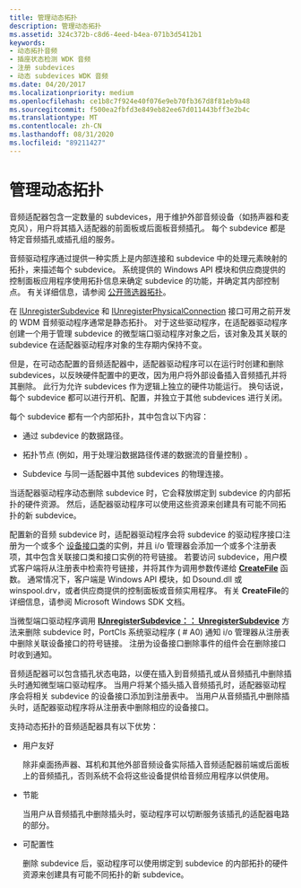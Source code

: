 ```yaml
---
title: 管理动态拓扑
description: 管理动态拓扑
ms.assetid: 324c372b-c8d6-4eed-b4ea-071b3d5412b1
keywords:
- 动态拓扑音频
- 插座状态检测 WDK 音频
- 注册 subdevices
- 动态 subdevices WDK 音频
ms.date: 04/20/2017
ms.localizationpriority: medium
ms.openlocfilehash: ce1b8c7f924e40f076e9eb70fb367d8f81eb9a48
ms.sourcegitcommit: f500ea2fbfd3e849eb82ee67d011443bff3e2b4c
ms.translationtype: MT
ms.contentlocale: zh-CN
ms.lasthandoff: 08/31/2020
ms.locfileid: "89211427"
---
```

# <a name="managing-dynamic-topologies"></a>管理动态拓扑


音频适配器包含一定数量的 subdevices，用于维护外部音频设备（如扬声器和麦克风），用户将其插入适配器的前面板或后面板音频插孔。 每个 subdevice 都是特定音频插孔或插孔组的服务。

音频驱动程序通过提供一种实质上是内部连接和 subdevice 中的处理元素映射的拓扑，来描述每个 subdevice。 系统提供的 Windows API 模块和供应商提供的控制面板应用程序使用拓扑信息来确定 subdevice 的功能，并确定其内部控制点。 有关详细信息，请参阅 [公开筛选器拓扑](exposing-filter-topology.md)。

在 [IUnregisterSubdevice](/windows-hardware/drivers/ddi/portcls/nn-portcls-iunregistersubdevice) 和 [IUnregisterPhysicalConnection](/windows-hardware/drivers/ddi/portcls/nn-portcls-iunregisterphysicalconnection) 接口可用之前开发的 WDM 音频驱动程序通常是静态拓扑。 对于这些驱动程序，在适配器驱动程序创建一个用于管理 subdevice 的微型端口驱动程序对象之后，该对象及其关联的 subdevice 在适配器驱动程序对象的生存期内保持不变。

但是，在可动态配置的音频适配器中，适配器驱动程序可以在运行时创建和删除 subdevices，以反映硬件配置中的更改，因为用户将外部设备插入音频插孔并将其删除。 此行为允许 subdevices 作为逻辑上独立的硬件功能运行。 换句话说，每个 subdevice 都可以进行开机、配置，并独立于其他 subdevices 进行关闭。

每个 subdevice 都有一个内部拓扑，其中包含以下内容：

-   通过 subdevice 的数据路径。

-   拓扑节点 (例如，用于处理沿数据路径传递的数据流的音量控制) 。

-   Subdevice 与同一适配器中其他 subdevices 的物理连接。

当适配器驱动程序动态删除 subdevice 时，它会释放绑定到 subdevice 的内部拓扑的硬件资源。 然后，适配器驱动程序可以使用这些资源来创建具有可能不同拓扑的新 subdevice。

配置新的音频 subdevice 时，适配器驱动程序会将 subdevice 的驱动程序接口注册为一个或多个 [设备接口类](../install/overview-of-device-interface-classes.md)的实例，并且 i/o 管理器会添加一个或多个注册表项，其中包含关联接口类和接口实例的符号链接。 若要访问 subdevice，用户模式客户端将从注册表中检索符号链接，并将其作为调用参数传递给 [**CreateFile**](/windows/desktop/api/fileapi/nf-fileapi-createfilea) 函数。 通常情况下，客户端是 Windows API 模块，如 Dsound.dll 或 winspool.drv，或者供应商提供的控制面板或音频实用程序。 有关 **CreateFile**的详细信息，请参阅 Microsoft Windows SDK 文档。

当微型端口驱动程序调用 [**IUnregisterSubdevice：： UnregisterSubdevice**](/windows-hardware/drivers/ddi/portcls/nf-portcls-iunregistersubdevice-unregistersubdevice) 方法来删除 subdevice 时，PortCls 系统驱动程序 ( # A0) 通知 i/o 管理器从注册表中删除关联设备接口的符号链接。 注册为设备接口删除事件的组件会在删除接口时收到通知。

音频适配器可以包含插孔状态电路，以便在插入到音频插孔或从音频插孔中删除插头时通知微型端口驱动程序。 当用户将某个插头插入音频插孔时，适配器驱动程序会将相关 subdevice 的设备接口添加到注册表中。 当用户从音频插孔中删除插头时，适配器驱动程序将从注册表中删除相应的设备接口。

支持动态拓扑的音频适配器具有以下优势：

-   用户友好

    除非桌面扬声器、耳机和其他外部音频设备实际插入音频适配器前端或后面板上的音频插孔，否则系统不会将这些设备提供给音频应用程序以供使用。

-   节能

    当用户从音频插孔中删除插头时，驱动程序可以切断服务该插孔的适配器电路的部分。

-   可配置性

    删除 subdevice 后，驱动程序可以使用绑定到 subdevice 的内部拓扑的硬件资源来创建具有可能不同拓扑的新 subdevice。

 

